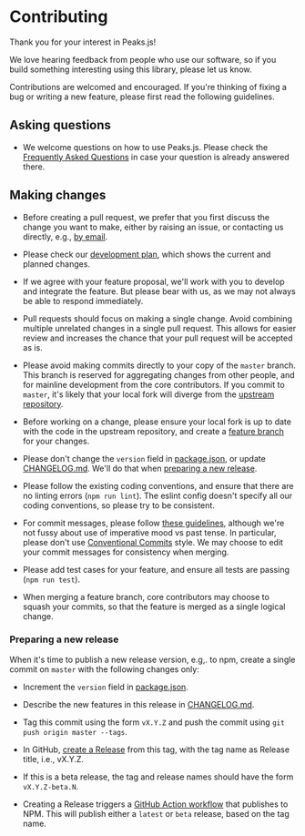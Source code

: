 # Contributing

Thank you for your interest in Peaks.js!

We love hearing feedback from people who use our software, so if you build something interesting using this library, please let us know.

Contributions are welcomed and encouraged. If you're thinking of fixing a bug or writing a new feature, please first read the following guidelines.

## Asking questions

* We welcome questions on how to use Peaks.js. Please check the [Frequently Asked Questions](doc/faq.md) in case your question is already answered there.

## Making changes

* Before creating a pull request, we prefer that you first discuss the change you want to make, either by raising an issue, or contacting us directly, e.g., [by email](mailto:irfs@bbc.co.uk).

* Please check our [development plan](https://github.com/bbc/peaks.js/projects/1), which shows the current and planned changes.

* If we agree with your feature proposal, we'll work with you to develop and integrate the feature. But please bear with us, as we may not always be able to respond immediately.

* Pull requests should focus on making a single change. Avoid combining multiple unrelated changes in a single pull request. This allows for easier review and increases the chance that your pull request will be accepted as is.

* Please avoid making commits directly to your copy of the `master` branch. This branch is reserved for aggregating changes from other people, and for mainline development from the core contributors. If you commit to `master`, it's likely that your local fork will diverge from the [upstream repository](https://github.com/bbc/peaks.js).

* Before working on a change, please ensure your local fork is up to date with the code in the upstream repository, and create a [feature branch](https://www.atlassian.com/git/tutorials/comparing-workflows/feature-branch-workflow) for your changes.

* Please don't change the `version` field in [package.json](https://github.com/bbc/peaks.js/blob/master/package.json), or update [CHANGELOG.md](https://github.com/bbc/peaks.js/blob/master/CHANGELOG.md). We'll do that when [preparing a new release](#preparing-a-new-release).

* Please follow the existing coding conventions, and ensure that there are no linting errors (`npm run lint`). The eslint config doesn't specify all our coding conventions, so please try to be consistent.

* For commit messages, please follow [these guidelines](https://chris.beams.io/posts/git-commit/), although we're not fussy about use of imperative mood vs past tense. In particular, please don't use [Conventional Commits](https://www.conventionalcommits.org/) style. We may choose to edit your commit messages for consistency when merging.

* Please add test cases for your feature, and ensure all tests are passing (`npm run test`).

* When merging a feature branch, core contributors may choose to squash your commits, so that the feature is merged as a single logical change.

### Preparing a new release

When it's time to publish a new release version, e.g,. to npm, create a single commit on `master` with the following changes only:

* Increment the `version` field in [package.json](https://github.com/bbc/peaks.js/blob/master/package.json).

* Describe the new features in this release in [CHANGELOG.md](https://github.com/bbc/peaks.js/blob/master/CHANGELOG.md).

* Tag this commit using the form `vX.Y.Z` and push the commit using `git push origin master --tags`.

* In GitHub, [create a Release](https://github.com/bbc/peaks.js/releases/new) from this tag, with the tag name as Release title, i.e., vX.Y.Z.

* If this is a beta release, the tag and release names should have the form `vX.Y.Z-beta.N`.

* Creating a Release triggers a [GitHub Action workflow](https://github.com/bbc/peaks.js/blob/master/.github/workflows/npm-publish.yml) that publishes to NPM. This will publish either a `latest` or `beta` release, based on the tag name.
